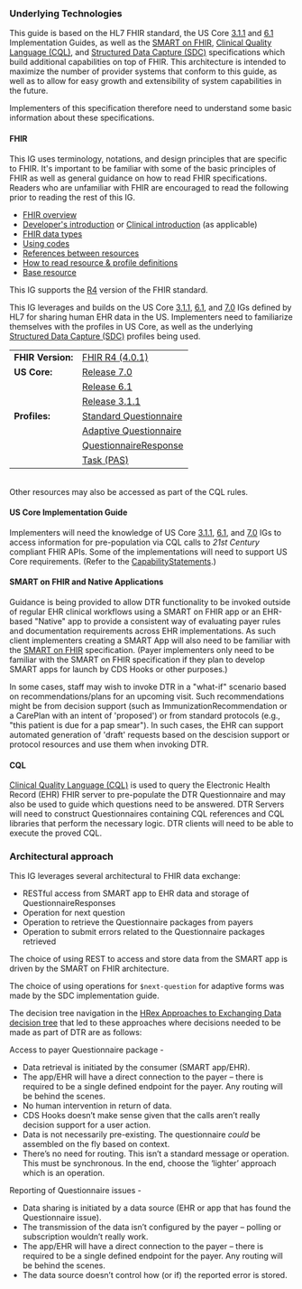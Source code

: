 <link rel="stylesheet" type="text/css" href="formatting.css" />

### Underlying Technologies
This guide is based on the HL7 FHIR standard, the US Core [3.1.1]({{site.data.fhir.ver.uscore3}}) and [6.1]({{site.data.fhir.ver.uscore6}}) Implementation Guides, as well as the [SMART on FHIR](http://hl7.org/fhir/smart-app-launch/index.html), [Clinical Quality Language (CQL)](http://cql.hl7.org/N1/), and [Structured Data Capture (SDC)](http://hl7.org/fhir/uv/sdc/STU3/) specifications which build additional capabilities on top of FHIR. This architecture is intended to maximize the number of provider systems that conform to this guide, as well as to allow for easy growth and extensibility of system capabilities in the future.

Implementers of this specification therefore need to understand some basic information about these specifications.

#### FHIR
This IG uses terminology, notations, and design principles that are specific to FHIR. It's important to be familiar with some of the basic principles of FHIR as well
as general guidance on how to read FHIR specifications. Readers who are unfamiliar with FHIR are encouraged to read the following prior to reading the rest of this IG.

* [FHIR overview]({{site.data.fhir.path}}overview.html)
* [Developer's introduction]({{site.data.fhir.path}}overview-dev.html) or [Clinical introduction]({{site.data.fhir.path}}overview-clinical.html) (as applicable)
* [FHIR data types]({{site.data.fhir.path}}datatypes.html)
* [Using codes]({{site.data.fhir.path}}terminologies.html)
* [References between resources]({{site.data.fhir.path}}references.html)
* [How to read resource & profile definitions]({{site.data.fhir.path}}formats.html)
* [Base resource]({{site.data.fhir.path}}resource.html)

This IG supports the [R4](http://hl7.org/fhir/R4/index.html) version of the FHIR standard.

This IG leverages and builds on the US Core [3.1.1]({{site.data.fhir.ver.uscore3}}), [6.1]({{site.data.fhir.ver.uscore6}}), and [7.0]({{site.data.fhir.ver.uscore7}}) IGs defined by HL7 for sharing human EHR data in the US.  Implementers need to familiarize themselves with the profiles in US Core, as well as the underlying [Structured Data Capture (SDC)](https://hl7.org/fhir/uv/sdc/STU3/index.html) profiles being used. 

<table style="border: none;">
  <tr>
    <td style="border: none;"><b>FHIR Version:</b></td>
    <td style="border: none;"><a href="https://hl7.org/fhir/R4/">FHIR R4 (4.0.1)</a></td>
  </tr>
  <tr>
    <td style="border: none;"><b>US Core:</b></td>
    <td style="border: none;"><a href="{{site.data.fhir.ver.uscore7}}">Release 7.0</a></td>
  </tr>
  <tr>
    <td style="border: none;"/>
    <td style="border: none;"><a href="{{site.data.fhir.ver.uscore6}}">Release 6.1</a></td>
  </tr>
  <tr>
    <td style="border: none;"/>
    <td style="border: none;"><a href="{{site.data.fhir.ver.uscore3}}">Release 3.1.1</a></td>
  </tr>
  <tr>
    <td style="border: none;"><b>Profiles:</b></td>
    <td style="border: none;"><a href="StructureDefinition-dtr-std-questionnaire.html">Standard Questionnaire</a></td>
  </tr>
  <tr>
    <td style="border: none;"/>
    <td style="border: none;"><a href="StructureDefinition-dtr-questionnaire-adapt.html">Adaptive Questionnaire</a></td>
  </tr>
  <tr>
    <td style="border: none;"/>
    <td style="border: none;"><a href="StructureDefinition-dtr-questionnaireresponse.html">QuestionnaireResponse</a></td>
  </tr>
  <tr>
    <td style="border: none;"/>
    <td style="border: none;"><a href="https://hl7.org/fhir/us/davinci-pas/StructureDefinition-profile-task.html">Task (PAS)</a></td>
  </tr>
</table>
<br>
Other resources may also be accessed as part of the CQL rules.
  
#### US Core Implementation Guide
Implementers will need the knowledge of US Core [3.1.1]({{site.data.fhir.ver.uscore3}}), [6.1]({{site.data.fhir.ver.uscore6}}), and [7.0]({{site.data.fhir.ver.uscore7}}) IGs to access information for pre-population via CQL calls to *21st Century* compliant FHIR APIs. Some of the implementations will need to support US Core requirements.  (Refer to the [CapabilityStatements](artifacts.html#behavior-capability-statements).)   

#### SMART on FHIR and Native Applications
Guidance is being provided to allow DTR functionality to be invoked outside of regular EHR clinical workflows using a SMART on FHIR app or an EHR-based "Native" app to provide a consistent way of evaluating payer rules and documentation requirements across EHR implementations. As such client implementers creating a SMART App will also need to be familiar with the [SMART on FHIR](http://hl7.org/fhir/smart-app-launch) specification. (Payer implementers only need to be familiar with the SMART on FHIR specification if they plan to develop SMART apps for launch by CDS Hooks or other purposes.)  

In some cases, staff may wish to invoke DTR in a "what-if" scenario based on recommendations/plans for an upcoming visit.  Such recommendations might be from decision support (such as ImmunizationRecommendation or a CarePlan with an intent of 'proposed') or from standard protocols (e.g., "this patient is due for a pap smear").  In such cases, the EHR can support automated generation of 'draft' requests based on the descision support or protocol resources and use them when invoking DTR.

#### CQL 
[Clinical Quality Language (CQL)](http://cql.hl7.org/N1/) is used to query the Electronic Health Record (EHR) FHIR server to pre-populate the DTR Questionnaire and may also be used to guide which questions need to be answered.  DTR Servers will need to construct Questionnaires containing CQL references and CQL libraries that perform the necessary logic.  DTR clients will need to be able to execute the proved CQL.

### Architectural approach
This IG leverages several architectural to FHIR data exchange:
* RESTful access from SMART app to EHR data and storage of QuestionnaireResponses
* Operation for next question
* Operation to retrieve the Questionnaire packages from payers
* Operation to submit errors related to the Questionnaire packages retrieved
  
The choice of using REST to access and store data from the SMART app is driven by the SMART on FHIR architecture.
  
The choice of using operations for `$next-question` for adaptive forms was made by the SDC implementation guide.
  
The decision tree navigation in the [HRex Approaches to Exchanging Data decision tree](https://hl7.org/fhir/us/davinci-hrex/STU1.1/exchanging.html) that led to these approaches where decisions needed to be made as part of DTR are as follows:  

Access to payer Questionnaire package -
* Data retrieval is initiated by the consumer (SMART app/EHR).
* The app/EHR will have a direct connection to the payer – there is required to be a single defined endpoint for the payer.  Any routing will be behind the scenes.
* No human intervention in return of data.
* CDS Hooks doesn’t make sense given that the calls aren’t really decision support for a user action.
* Data is not necessarily pre-existing.  The questionnaire *could* be assembled on the fly based on context.
* There’s no need for routing. This isn’t a standard message or operation. This must be synchronous.  In the end, choose the ‘lighter’ approach which is an operation.
  
Reporting of Questionnaire issues - 
* Data sharing is initiated by a data source (EHR or app that has found the Questionnaire issue).
* The transmission of the data isn’t configured by the payer – polling or subscription wouldn’t really work.
* The app/EHR will have a direct connection to the payer – there is required to be a single defined endpoint for the payer.  Any routing will be behind the scenes.
* The data source doesn’t control how (or if) the reported error is stored.
